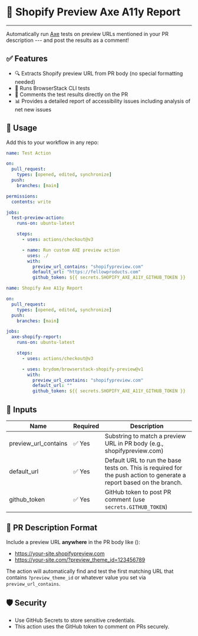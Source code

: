 # 🧪 Shopify Preview Axe A11y Report

---

Automatically run [Axe](https://www.deque.com/axe/) tests on preview URLs mentioned in your PR description --- and post the results as a comment!

## ✅ Features

- 🔍 Extracts Shopify preview URL from PR body (no special formatting needed)
- 🧪 Runs BrowserStack CLI tests
- 💬 Comments the test results directly on the PR
- 📊 Provides a detailed report of accessibility issues including analysis of net new issues

## 🚀 Usage

Add this to your workflow in any repo:

```yaml
name: Test Action

on:
  pull_request:
    types: [opened, edited, synchronize]
  push:
    branches: [main]

permissions:
  contents: write

jobs:
  test-preview-action:
    runs-on: ubuntu-latest

    steps:
      - uses: actions/checkout@v3

      - name: Run custom AXE preview action
        uses: ./
        with:
          preview_url_contains: "shopifypreview.com"
          default_url: "https://fellowproducts.com"
          github_token: ${{ secrets.SHOPIFY_AXE_A11Y_GITHUB_TOKEN }}

name: Shopify Axe A11y Report

on:
  pull_request:
    types: [opened, edited, synchronize]
  push:
    branches: [main]

jobs:
  axe-shopify-report:
    runs-on: ubuntu-latest

    steps:
      - uses: actions/checkout@v3

      - uses: brydom/browserstack-shopify-preview@v1
        with:
          preview_url_contains: "shopifypreview.com"
          default_url: ""
          github_token: ${{ secrets.SHOPIFY_AXE_A11Y_GITHUB_TOKEN }}
```

## 🔧 Inputs

| Name                 | Required | Description                                                                                                          |
| -------------------- | -------- | -------------------------------------------------------------------------------------------------------------------- |
| preview_url_contains | ✅ Yes   | Substring to match a preview URL in PR body (e.g., shopifypreview.com)                                               |
| default_url          | ✅ Yes   | Default URL to run the base tests on. This is required for the push action to generate a report based on the branch. |
| github_token         | ✅ Yes   | GitHub token to post PR comment (use `secrets.GITHUB_TOKEN`)                                                         |

## 📝 PR Description Format

Include a preview URL **anywhere** in the PR body like ():

- https://your-site.shopifypreview.com
- https://your-site.com/?preview_theme_id=123456789

The action will automatically find and test the first matching URL that contains `?preview_theme_id` or whatever value you set via `preview_url_contains`.

## 🛡️ Security

- Use GitHub Secrets to store sensitive credentials.
- This action uses the GitHub token to comment on PRs securely.
